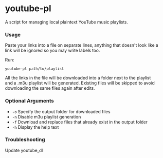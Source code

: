 # youtube-pl
A script for managing local plaintext YouTube music playlists.

### Usage
Paste your links into a file on separate lines, anything that doesn't look like a link will be ignored so you may write labels too.

Run:

`youtube-pl path/to/playlist`

All the links in the file will be downloaded into a folder next to the playlist and a .m3u playlist will be generated. Existing files will be skipped to avoid downloading the same files again after edits.

### Optional Arguments
* `-o`   Specify the output folder for downloaded files
* `-n`   Disable m3u playlist generation
* `-f`   Download and replace files that already exist in the output folder
* `-h`   Display the help text

### Troubleshooting
Update youtube_dl
